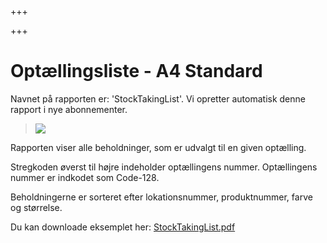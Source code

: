 +++

+++
# Optællingsliste - A4 Standard

Navnet på rapporten er: 'StockTakingList'. Vi opretter automatisk denne rapport i nye abonnementer.

> ![](https://thetis-ims-reports.s3.eu-west-1.amazonaws.com/examples/StockTakingList-1.png)

Rapporten viser alle beholdninger, som er udvalgt til en given optælling.

Stregkoden øverst til højre indeholder optællingens nummer. Optællingens nummer er indkodet som Code-128.

Beholdningerne er sorteret efter lokationsnummer, produktnummer, farve og størrelse.

Du kan downloade eksemplet her: [StockTakingList.pdf](https://thetis-ims-reports.s3.eu-west-1.amazonaws.com/examples/StockTakingList.pdf "StockTakingList.pdf")